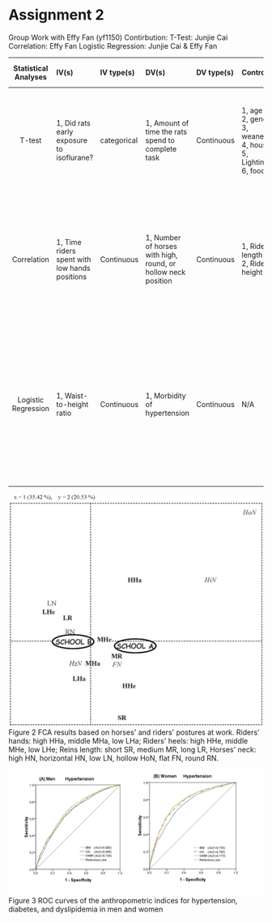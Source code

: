 # Assignment 2

Group Work with Effy Fan (yf1150)
Contirbution:
T-Test: Junjie Cai
Correlation: Effy Fan
Logistic Regression: Junjie Cai & Effy Fan


| **Statistical Analyses**	|  **IV(s)**  |  **IV type(s)** |  **DV(s)**  |  **DV type(s)**  |  **Control Var** | **Control Var type**  | **Question to be answered** | **_H0_** | **alpha** | **link to paper**| 
|:----------:|:----------|:------------|:-------------|:-------------|:------------|:------------- |:------------------|:----:|:-------:|:-------|
T-test	| 1, Did rats early exposure to isoflurane? | categorical | 1, Amount of time the rats spend to complete task| Continuous | 1, age <br>2, gender <br>3, weaned_age <br>4, housing_lab <br>5, Lighting_hours <br>6, food_supply| 1, continuous  2, categorical  3, continuous  4, categorical  5, continuous  6, continuous | Do the amount of time the isoflurane group spend to complete task significantly higher than control group| Time test group <= Time control group | 0.001 | [Early Exposure to Volatile Anesthetics Impairs Long-Term Associative Learning and Recognition Memory](https://journals.plos.org/plosone/article?id=10.1371/journal.pone.0105340) |
Correlation	| 1, Time riders spent with low hands positions | Continuous | 1, Number of horses with high, round, or hollow neck position| Continuous | 1, Riders' rein length<br> 2, Riders' heel height | 1, Continuous 2, Continuous |	Number of horses with high, round, or hollow neck position when riders spent more time with low hands positions is significantly higher than the control group | Number of horses of test group <= Number of control group | 0.01 | [Human Direct Actions May Alter Animal Welfare, a Study on Horses (Equus caballus)](https://journals.plos.org/plosone/article?id=10.1371/journal.pone.0010257) |
Logistic Regression | 1, Waist-to-height ratio | Continuous | 1, Morbidity of hypertension | Continuous | N/A | N/A | Do the hypertension morbidity of people who has higher waist-to-height ratio(WHtR) significantly higher than the hypertension morbidity of people who has lower waist-to-height ratio(WHtR) | (Morbidity of WHtR≥0.5) <= (Morbidity WHtR <0.5) | 0.05 | [Waist-to-Height Ratio and Cardiovascular Risk Factors among Chinese Adults in Beijing](https://journals.plos.org/plosone/article?id=10.1371/journal.pone.0069298) |
  |||||||||
  
![main plot](journal.pone.0010257.g002.png)
Figure 2
FCA results based on horses' and riders' postures at work.
Riders' hands: high HHa, middle MHa, low LHa; Riders' heels: high HHe, middle MHe, low LHe; Reins length: short SR, medium MR, long LR, Horses' neck: high HN, horizontal HN, low LN, hollow HoN, flat FN, round RN.

![main plot](WHtR.png)
Figure 3
ROC curves of the anthropometric indices for hypertension, diabetes, and dyslipidemia in men and women 

